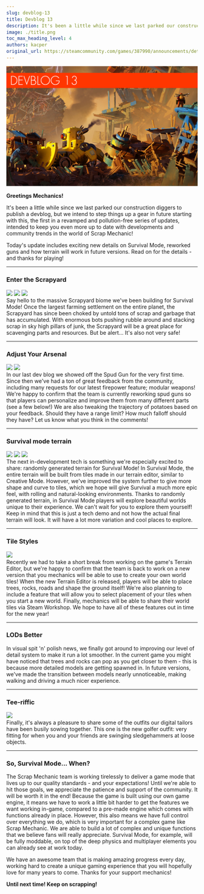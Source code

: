 ```yaml
---
slug: devblog-13
title: Devblog 13
description: It's been a little while since we last parked our construction diggers to publish a devblog, but we intend to step things up a gear in future starting with this, the first in a revamped and pollution-free series of updates, intended to keep you even more up to date with developments and community trends in the world of Scrap Mechanic!
image: ./title.png
toc_max_heading_level: 4
authors: kacper
original_url: https://steamcommunity.com/games/387990/announcements/detail/2817427916047053618
---
```


<head>
    <meta name="twitter:card" content="summary_large_image" />
</head>

![](./title.png)

**Greetings Mechanics!**

It's been a little while since we last parked our construction diggers to
publish a devblog, but we intend to step things up a gear in future starting
with this, the first in a revamped and pollution-free series of updates, intended
to keep you even more up to date with developments and community trends in the
world of Scrap Mechanic!

<!--truncate-->

Today's update includes exciting new details on Survival Mode, reworked guns and
how terrain will work in future versions. Read on for the details - and thanks
for playing!

---

### Enter the Scrapyard

![](https://i.imgur.com/zD6GQWY.png) ![](https://i.imgur.com/Z6w7uL2.png)
![](https://i.imgur.com/44Iqgrt.png) <br/> Say hello to the massive Scrapyard
biome we've been building for Survival Mode! Once the largest farming settlement
on the entire planet, the Scrapyard has since been choked by untold tons of
scrap and garbage that has accumulated. With enormous bots pushing rubble around
and stacking scrap in sky high pillars of junk, the Scrapyard will be a great
place for scavenging parts and resources. But be alert... It's also not very
safe!

---

### Adjust Your Arsenal

![](https://i.imgur.com/hAEWFt4.png) ![](https://i.imgur.com/X9a1lnB.gif) <br/>
In our last dev blog we showed off the Spud Gun for the very first time. Since
then we've had a ton of great feedback from the community, including many
requests for our latest firepower feature; modular weapons! We're happy to
confirm that the team is currently reworking spud guns so that players can
personalize and improve them from many different parts (see a few below!) We are
also tweaking the trajectory of potatoes based on your feedback. Should they
have a range limit? How much falloff should they have? Let us know what you
think in the comments!

---

### Survival mode terrain

![](https://i.imgur.com/ReJklaP.png) ![](https://i.imgur.com/2sbhrC2.gif)
![](https://i.imgur.com/sMJQ0QQ.gif) <br/> The next in-development tech is
something we're especially excited to share: randomly generated terrain for
Survival Mode! In Survival Mode, the entire terrain will be built from tiles
made in our terrain editor, similar to Creative Mode. However, we've improved
the system further to give more shape and curve to tiles, which we hope will
give Survival a much more epic feel, with rolling and natural-looking
environments. Thanks to randomly generated terrain, in Survival Mode players
will explore beautiful worlds unique to their experience. We can't wait for you
to explore them yourself! Keep in mind that this is just a tech demo and not how
the actual final terrain will look. It will have a lot more variation and cool
places to explore.

---

### Tile Styles

![](https://i.imgur.com/HphDMLG.png) <br/> Recently we had to take a short break
from working on the game's Terrain Editor, but we're happy to confirm that the
team is back to work on a new version that you mechanics will be able to use to
create your own world tiles! When the new Terrain Editor is released, players
will be able to place trees, rocks, roads and shape the ground itself! We're
also planning to include a feature that will allow you to select placement of
your tiles when you start a new world. Finally, mechanics will be able to share
their world tiles via Steam Workshop. We hope to have all of these features out
in time for the new year!

---

### LODs Better

In visual spit 'n' polish news, we finally got around to improving our level of
detail system to make it run a lot smoother. In the current game you might have
noticed that trees and rocks can pop as you get closer to them - this is because
more detailed models are getting spawned in. In future versions, we've made the
transition between models nearly unnoticeable, making walking and driving a much
nicer experience.

---

### Tee-riffic

![](https://i.imgur.com/ECGnUas.png) <br/> Finally, it's always a pleasure to
share some of the outfits our digital tailors have been busily sowing together.
This one is the new golfer outfit: very fitting for when you and your friends
are swinging sledgehammers at loose objects.

---

### So, Survival Mode... When?

The Scrap Mechanic team is working tirelessly to deliver a game mode that lives
up to our quality standards - and your expectations! Until we're able to hit
those goals, we appreciate the patience and support of the community. It will be
worth it in the end! Because the game is built using our own game engine, it
means we have to work a little bit harder to get the features we want working
in-game, compared to a pre-made engine which comes with functions already in
place. However, this also means we have full control over everything we do,
which is very important for a complex game like Scrap Mechanic. We are able to
build a lot of complex and unique functions that we believe fans will really
appreciate. Survival Mode, for example, will be fully moddable, on top of the
deep physics and multiplayer elements you can already see at work today.

We have an awesome team that is making amazing progress every day, working hard
to create a unique gaming experience that you will hopefully love for many years
to come. Thanks for your support mechanics!

**Until next time! Keep on scrapping!**
